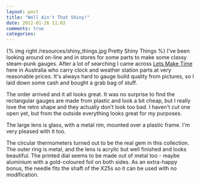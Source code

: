 ```yaml
---
layout: post
title: "Well Ain't That Shiny!"
date: 2012-01-26 11:03
comments: true
categories: 
---
```

{% img right /resources/shiny_things.jpg Pretty Shiny Things %}
I've been looking around on-line and in stores for some parts to 
make some classy steam-punk gauges.
After a lot of searching I came 
across [Lets Make Time](http://www.letsmaketime.com.au)
here in Australia who carry clock and weather station
parts at very reasonable prices.
It's always hard to gauge build quality from pictures, so I laid 
down some cash and bought a grab bag of stuff.

The order arrived and it all looks great.
It was no surprise to find the rectangular gauges are made from
plastic and look a bit cheap, but I really love the retro shape
and they actually don't look too bad.  I haven't cut one open yet,
but from the outside everything looks great for my purposes.

The large lens is glass, with a metal rim, mounted over
a plastic frame.  I'm very pleased with it too.

The circular thermometers turned out to be the real gem in
this collection.  The outer ring is metal, and the lens is acrylic
but well finished and looks beautiful.  The printed dial seems to be made out
of metal too - maybe aluminium with a gold-coloured foil on both sides.
As an extra-happy bonus, the needle fits the shaft of the X25s so it
can be used with no modification.

